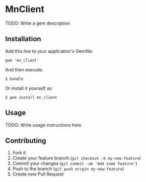 # MnClient

TODO: Write a gem description

## Installation

Add this line to your application's Gemfile:

    gem 'mn_client'

And then execute:

    $ bundle

Or install it yourself as:

    $ gem install mn_client

## Usage

TODO: Write usage instructions here

## Contributing

1. Fork it
2. Create your feature branch (`git checkout -b my-new-feature`)
3. Commit your changes (`git commit -am 'Add some feature'`)
4. Push to the branch (`git push origin my-new-feature`)
5. Create new Pull Request
